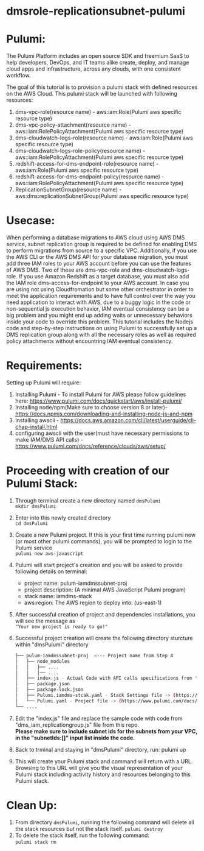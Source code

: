 # dmsrole-replicationsubnet-pulumi

Pulumi:
=======
The Pulumi Platform includes an open source SDK and freemium SaaS to help developers, DevOps, and IT teams alike create, deploy, and manage cloud apps and infrastructure, across any clouds, with one consistent workflow.

The goal of this tutorial is to provision a pulumi stack with defined resources on the AWS Cloud. This pulumi stack will be launched with following resources:
  1. dms-vpc-role(resource name) - aws:iam:Role(Pulumi aws specific resource type) 
  2. dms-vpc-policy-attachment(resource name) - aws::iam:RolePolicyAttachment(Pulumi aws specific resource type)
  3. dms-cloudwatch-logs-role(resource name) - aws:iam:Role(Pulumi aws specific resource type) 
  4. dms-cloudwatch-logs-role-policy(resource name) - aws::iam:RolePolicyAttachment(Pulumi aws specific resource type)
  5. redshift-access-for-dms-endpoint-role(resource name) - aws:iam:Role(Pulumi aws specific resource type) 
  6. redshift-access-for-dms-endpoint-policy(resource name) - aws::iam:RolePolicyAttachment(Pulumi aws specific resource type)
  7. ReplicationSubnetGroup(resource name) - aws:dms:replicationSubnetGroup(Pulumi aws specific resource type)

Usecase:
=========
When performing a database migrations to AWS cloud using AWS DMS service, subnet replication group is required to be defined for enabling DMS to perform migrations from source to a specific VPC. Additionally, if you use the AWS CLI or the AWS DMS API for your database migration, you must add three IAM roles to your AWS account before you can use the features of AWS DMS. Two of these are dms-vpc-role and dms-cloudwatch-logs-role. If you use Amazon Redshift as a target database, you must also add the IAM role dms-access-for-endpoint to your AWS account. In case you are using not using Cloudfromation but some other orchestrator in order to meet the application requirements and to have full control over the way you need application to interact with AWS, due to a buggy logic in the code or non-sequential js execution behavior, IAM eventual consistency can be a big problem and you might end up adding waits or unnecessary behaviors inside your code to override this problem. This tutorial includes the Nodejs code and step-by-step instructions on using Pulumi to successfully set up a DMS replication group along with all the necessary roles as well as required policy attachments without encountring IAM eventual consistency.

Requirements:
=============
Setting up Pulumi will require:
1. Installing Pulumi - To install Pulumi for AWS please follow guidelines here: https://www.pulumi.com/docs/quickstart/aws/install-pulumi/
2. Installing node/npm(Make sure to choose version 8 or later)- https://docs.npmjs.com/downloading-and-installing-node-js-and-npm
3. Installing awscli - https://docs.aws.amazon.com/cli/latest/userguide/cli-chap-install.html
4. configuring awscli with the user(must have necessary permissions to make IAM/DMS API calls) - https://www.pulumi.com/docs/reference/clouds/aws/setup/

Proceeding with creation of our Pulumi Stack:
=============================================
1. Through terminal create a new directory named ```dmsPulumi```  
   ```mkdir dmsPulumi```
2. Enter into this newly created directory  
   ```cd dmsPulumi```
3. Create a new Pulumi project. If this is your first time running pulumi new (or most other pulumi commands), you will be prompted to login to the Pulumi service  
   ```pulumi new aws-javascript``` 
4. Pulumi will start project's creation and you will be asked to provide following details on terminal:
   - project name: pulum-iamdmssubnet-proj
   - project description: (A minimal AWS JavaScript Pulumi program)
   - stack name: iamdms-stack
   - aws:region: The AWS region to deploy into: (us-east-1)
5. After successful creation of project and dependencies installations, you will see the message as  
   ```"Your new project is ready to go!"```
6. Successful project creation will create the following directory sturcture within "dmsPulumi" directory

   ```bash
   ├── pulum-iamdmssubnet-proj  <--- Project name from Step 4
   │   ├── node_modules
   │   │   ├── ....
   │   │   │── ....
   │   ├── index.js - Actual Code with API calls specifications from "@pulumi/aws" module
   │   ├── package.json
   │   ├── package-lock.json
   │   ├── Pulumi.iamdms-stcak.yaml - Stack Settings file -> (https://www.pulumi.com/docs/reference/project/#stack-settings-file)
   │   └── Pulumi.yaml - Project file -> (https://www.pulumi.com/docs/reference/project/#pulumi-yaml)
   └── ....
   ```
7. Edit the "index.js" file and replace the sample code with code from "dms_iam_replicationgroup.js" file from this repo.  
   **Please make sure to include subnet ids for the subnets from your VPC, in the "subnetIds:[]" input list inside the code.** 
8. Back to trminal and staying in "dmsPulumi" directory, run:
   pulumi up
9. This will create your Pulumi stack and command will return with a URL. Browsing to this URL will give you the visual representation of your Pulumi stack including activity history and resources belonging to this Pulumi stack.

Clean Up:
=========
1. From directory ```dmsPulumi```, running the following command will delete all the stack resources but not the stack itself.
   ```pulumi destroy```
2. To delete the stack itself, run the following command:  
   ```pulumi stack rm```
